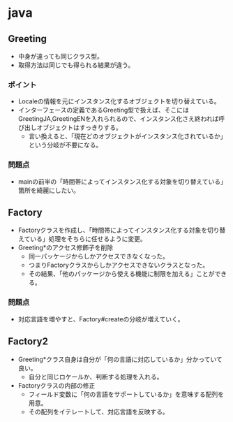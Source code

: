 # java

## Greeting
* 中身が違っても同じクラス型。
* 取得方法は同じでも得られる結果が違う。
### ポイント
* Localeの情報を元にインスタンス化するオブジェクトを切り替えている。
* インターフェースの定義であるGreeting型で扱えば、そこにはGreetingJA,GreetingENを入れられるので、インスタンス化さえ終われば呼び出しオブジェクトはすっきりする。
  * 言い換えると、「現在どのオブジェクトがインスタンス化されているか」という分岐が不要になる。
### 問題点
* mainの前半の「時間帯によってインスタンス化する対象を切り替えている」箇所を綺麗にしたい。

## Factory
* Factoryクラスを作成し、「時間帯によってインスタンス化する対象を切り替えている」処理をそちらに任せるように変更。
* Greeting*のアクセス修飾子を削除
  * 同一パッケージからしかアクセスできなくなった。
  * つまりFactoryクラスからしかアクセスできないクラスとなった。
  * その結果、「他のパッケージから使える機能に制限を加える」ことができる。
### 問題点
* 対応言語を増やすと、Factory#createの分岐が増えていく。
  
## Factory2
* Greeting*クラス自身は自分が「何の言語に対応しているか」分かっていて良い。
  * 自分と同じロケールか、判断する処理を入れる。
* Factoryクラスの内部の修正
  * フィールド変数に「何の言語をサポートしているか」を意味する配列を用意。
  * その配列をイテレートして、対応言語を反映する。